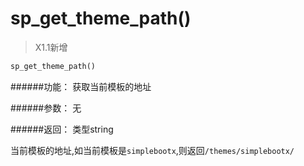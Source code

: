 # sp_get_theme_path()

> X1.1新增

```php
sp_get_theme_path()
```

######功能：
获取当前模板的地址

######参数：
无

######返回：
类型string

当前模板的地址,如当前模板是`simplebootx`,则返回`/themes/simplebootx/`
